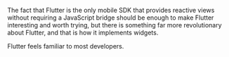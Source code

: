 The fact that Flutter is the only mobile SDK that provides reactive views without requiring a JavaScript bridge should be enough to make Flutter interesting and worth trying, but there is something far more revolutionary about Flutter, and that is how it implements widgets.

Flutter feels familiar to most developers.

